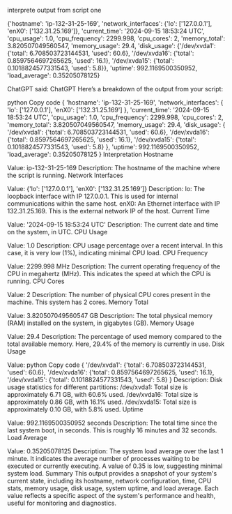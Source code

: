 interprete output from script one

{'hostname': 'ip-132-31-25-169', 'network_interfaces': {'lo': ['127.0.0.1'], 'enX0': ['132.31.25.169']}, 'current_time': '2024-09-15 18:53:24 UTC', 'cpu_usage': 1.0, 'cpu_frequency': 2299.998, 'cpu_cores': 2, 'memory_total': 3.820507049560547, 'memory_usage': 29.4, 'disk_usage': {'/dev/xvda1': {'total': 6.708503723144531, 'used': 60.6}, '/dev/xvda16': {'total': 0.8597564697265625, 'used': 16.1}, '/dev/xvda15': {'total': 0.1018824577331543, 'used': 5.8}}, 'uptime': 992.1169500350952, 'load_average': 0.35205078125}

ChatGPT said:
ChatGPT
Here’s a breakdown of the output from your script:

python
Copy code
{
    'hostname': 'ip-132-31-25-169',
    'network_interfaces': {
        'lo': ['127.0.0.1'],
        'enX0': ['132.31.25.169']
    },
    'current_time': '2024-09-15 18:53:24 UTC',
    'cpu_usage': 1.0,
    'cpu_frequency': 2299.998,
    'cpu_cores': 2,
    'memory_total': 3.820507049560547,
    'memory_usage': 29.4,
    'disk_usage': {
        '/dev/xvda1': {'total': 6.708503723144531, 'used': 60.6},
        '/dev/xvda16': {'total': 0.8597564697265625, 'used': 16.1},
        '/dev/xvda15': {'total': 0.1018824577331543, 'used': 5.8}
    },
    'uptime': 992.1169500350952,
    'load_average': 0.35205078125
}
Interpretation
Hostname

Value: ip-132-31-25-169
Description: The hostname of the machine where the script is running.
Network Interfaces

Value: {'lo': ['127.0.0.1'], 'enX0': ['132.31.25.169']}
Description:
lo: The loopback interface with IP 127.0.0.1. This is used for internal communications within the same host.
enX0: An Ethernet interface with IP 132.31.25.169. This is the external network IP of the host.
Current Time

Value: '2024-09-15 18:53:24 UTC'
Description: The current date and time on the system, in UTC.
CPU Usage

Value: 1.0
Description: CPU usage percentage over a recent interval. In this case, it is very low (1%), indicating minimal CPU load.
CPU Frequency

Value: 2299.998 MHz
Description: The current operating frequency of the CPU in megahertz (MHz). This indicates the speed at which the CPU is running.
CPU Cores

Value: 2
Description: The number of physical CPU cores present in the machine. This system has 2 cores.
Memory Total

Value: 3.820507049560547 GB
Description: The total physical memory (RAM) installed on the system, in gigabytes (GB).
Memory Usage

Value: 29.4
Description: The percentage of used memory compared to the total available memory. Here, 29.4% of the memory is currently in use.
Disk Usage

Value:
python
Copy code
{
    '/dev/xvda1': {'total': 6.708503723144531, 'used': 60.6},
    '/dev/xvda16': {'total': 0.8597564697265625, 'used': 16.1},
    '/dev/xvda15': {'total': 0.1018824577331543, 'used': 5.8}
}
Description: Disk usage statistics for different partitions:
/dev/xvda1: Total size is approximately 6.71 GB, with 60.6% used.
/dev/xvda16: Total size is approximately 0.86 GB, with 16.1% used.
/dev/xvda15: Total size is approximately 0.10 GB, with 5.8% used.
Uptime

Value: 992.1169500350952 seconds
Description: The total time since the last system boot, in seconds. This is roughly 16 minutes and 32 seconds.
Load Average

Value: 0.35205078125
Description: The system load average over the last 1 minute. It indicates the average number of processes waiting to be executed or currently executing. A value of 0.35 is low, suggesting minimal system load.
Summary
This output provides a snapshot of your system's current state, including its hostname, network configuration, time, CPU stats, memory usage, disk usage, system uptime, and load average. Each value reflects a specific aspect of the system's performance and health, useful for monitoring and diagnostics.